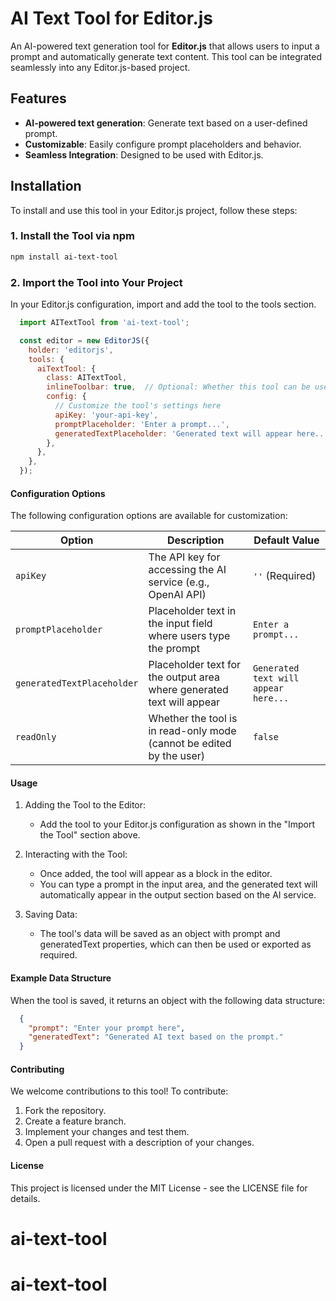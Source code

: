 # AI Text Tool for Editor.js

An AI-powered text generation tool for **Editor.js** that allows users to input a prompt and automatically generate text content. This tool can be integrated seamlessly into any Editor.js-based project.

## Features

- **AI-powered text generation**: Generate text based on a user-defined prompt.
- **Customizable**: Easily configure prompt placeholders and behavior.
- **Seamless Integration**: Designed to be used with Editor.js.

## Installation

To install and use this tool in your Editor.js project, follow these steps:

### 1. Install the Tool via npm

```bash
npm install ai-text-tool
```

### 2. Import the Tool into Your Project

In your Editor.js configuration, import and add the tool to the tools section.

```javascript
  import AITextTool from 'ai-text-tool';

  const editor = new EditorJS({
    holder: 'editorjs',
    tools: {
      aiTextTool: {
        class: AITextTool,
        inlineToolbar: true,  // Optional: Whether this tool can be used in the inline toolbar
        config: {
          // Customize the tool's settings here
          apiKey: 'your-api-key',
          promptPlaceholder: 'Enter a prompt...',
          generatedTextPlaceholder: 'Generated text will appear here...',
        },
      },
    },
  });

```

#### Configuration Options

The following configuration options are available for customization:

<html>
  <table>
    <thead>
      <tr>
        <th>Option</th>
        <th>Description</th>
        <th>Default Value</th>
      </tr>
    </thead>
    <tbody>
      <tr>
        <td>
          <code>apiKey</code>
        </td>
        <td>The API key for accessing the AI service (e.g., OpenAI API)</td>
        <td>
          <code>''</code> (Required)
        </td>
      </tr>
      <tr>
        <td><code>promptPlaceholder</code></td>
        <td>Placeholder text in the input field where users type the prompt</td>
        <td><code>Enter a prompt...</code></td>
      </tr>
      <tr>
        <td><code>generatedTextPlaceholder</code></td>
        <td>Placeholder text for the output area where generated text will appear</td>
        <td>
          <code>Generated text will appear here...</code>
        </td>
      </tr>
      <tr>
        <td><code>readOnly</code></td>
        <td>Whether the tool is in read-only mode (cannot be edited by the user)</td>
        <td><code>false</code></td>
      </tr>
    </tbody>
  </table>
</html>

#### Usage

1. Adding the Tool to the Editor:
   - Add the tool to your Editor.js configuration as shown in the "Import the Tool" section above.

2. Interacting with the Tool:
    - Once added, the tool will appear as a block in the editor.
    - You can type a prompt in the input area, and the generated text will automatically appear in the output section based on the AI service.

3. Saving Data:
   - The tool's data will be saved as an object with prompt and generatedText properties, which can then be used or exported as required.

#### Example Data Structure

When the tool is saved, it returns an object with the following data structure:

```json
  {
    "prompt": "Enter your prompt here",
    "generatedText": "Generated AI text based on the prompt."
  }
```

#### Contributing

We welcome contributions to this tool! To contribute:

1. Fork the repository.
2. Create a feature branch.
3. Implement your changes and test them.
4. Open a pull request with a description of your changes.

#### License

This project is licensed under the MIT License - see the LICENSE file for details.
# ai-text-tool
# ai-text-tool
